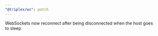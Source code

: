 ```yaml
---
"@triplex/ws": patch
---
```


WebSockets now reconnect after being disconnected when the host goes to sleep.
